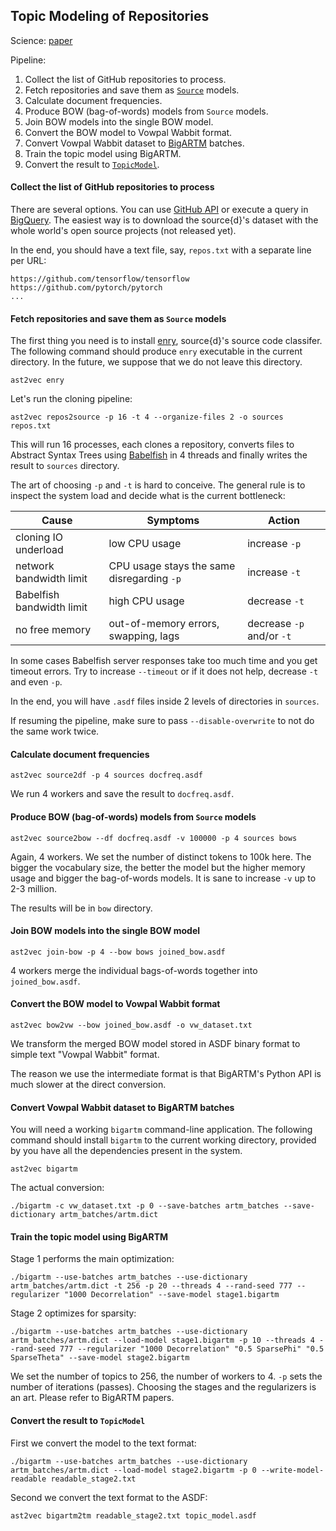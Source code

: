 Topic Modeling of Repositories
------------------------------

Science: [paper](https://arxiv.org/abs/1704.00135)

Pipeline:

1. Collect the list of GitHub repositories to process.
2. Fetch repositories and save them as [`Source`](ast2vec/source.py) models.
3. Calculate document frequencies.
4. Produce BOW (bag-of-words) models from `Source` models.
5. Join BOW models into the single BOW model.
6. Convert the BOW model to Vowpal Wabbit format.
7. Convert Vowpal Wabbit dataset to [BigARTM](https://github.com/bigartm/bigartm) batches.
8. Train the topic model using BigARTM.
9. Convert the result to [`TopicModel`](ast2vec/topic_model.py).

#### Collect the list of GitHub repositories to process

There are several options. You can use [GitHub API](https://developer.github.com/v3/)
or execute a query in
[BigQuery](https://cloud.google.com/bigquery/public-data/github). The easiest way is to download
the source{d}'s dataset with the whole world's open source projects (not released yet).

In the end, you should have a text file, say, `repos.txt` with a separate line per URL:

```
https://github.com/tensorflow/tensorflow
https://github.com/pytorch/pytorch
...
```

#### Fetch repositories and save them as `Source` models

The first thing you need is to install [enry](https://github.com/src-d/enry),
source{d}'s source code classifer. The following command should produce `enry` executable
in the current directory. In the future, we suppose that we do not leave this directory.

```
ast2vec enry
```

Let's run the cloning pipeline:

```
ast2vec repos2source -p 16 -t 4 --organize-files 2 -o sources repos.txt
```

This will run 16 processes, each clones a repository, converts files to
Abstract Syntax Trees using [Babelfish](https://doc.bblf.sh/) in 4 threads and finally
writes the result to `sources` directory.

The art of choosing `-p` and `-t` is hard to conceive. The general rule is to inspect the system
load and decide what is the current bottleneck:


| Cause                     | Symptoms                                   | Action                    |
|---------------------------|--------------------------------------------|---------------------------|
| cloning IO underload      | low CPU usage                              | increase `-p`             |
| network bandwidth limit   | CPU usage stays the same disregarding `-p` | increase `-t`             |
| Babelfish bandwidth limit | high CPU usage                             | decrease `-t`             |
| no free memory            | out-of-memory errors, swapping, lags       | decrease `-p` and/or `-t` |

In some cases Babelfish server responses take too much time and you get timeout errors.
Try to increase `--timeout` or if it does not help, decrease `-t` and even `-p`.

In the end, you will have `.asdf` files inside 2 levels of directories in `sources`.

If resuming the pipeline, make sure to pass `--disable-overwrite` to not do the same work twice.

#### Calculate document frequencies

```
ast2vec source2df -p 4 sources docfreq.asdf
```

We run 4 workers and save the result to `docfreq.asdf`.

#### Produce BOW (bag-of-words) models from `Source` models

```
ast2vec source2bow --df docfreq.asdf -v 100000 -p 4 sources bows
```

Again, 4 workers. We set the number of distinct tokens to 100k here. The bigger the vocabulary size,
the better the model but the higher memory usage and bigger the bag-of-words models. It is sane to
increase `-v` up to 2-3 million.

The results will be in `bow` directory.

#### Join BOW models into the single BOW model

```
ast2vec join-bow -p 4 --bow bows joined_bow.asdf
```

4 workers merge the individual bags-of-words together into `joined_bow.asdf`.

#### Convert the BOW model to Vowpal Wabbit format

```
ast2vec bow2vw --bow joined_bow.asdf -o vw_dataset.txt
```

We transform the merged BOW model stored in ASDF binary format to simple text "Vowpal Wabbit" format.

The reason we use the intermediate format is that BigARTM's Python API is much slower at the direct
conversion.

#### Convert Vowpal Wabbit dataset to BigARTM batches

You will need a working `bigartm` command-line application. The following command should install
`bigartm` to the current working directory, provided by you have all the dependencies present in the
system.

```
ast2vec bigartm
```

The actual conversion:

```
./bigartm -c vw_dataset.txt -p 0 --save-batches artm_batches --save-dictionary artm_batches/artm.dict
```

#### Train the topic model using BigARTM

Stage 1 performs the main optimization:

```
./bigartm --use-batches artm_batches --use-dictionary artm_batches/artm.dict -t 256 -p 20 --threads 4 --rand-seed 777 --regularizer "1000 Decorrelation" --save-model stage1.bigartm

```

Stage 2 optimizes for sparsity:

```
./bigartm --use-batches artm_batches --use-dictionary artm_batches/artm.dict --load-model stage1.bigartm -p 10 --threads 4 --rand-seed 777 --regularizer "1000 Decorrelation" "0.5 SparsePhi" "0.5 SparseTheta" --save-model stage2.bigartm
```

We set the number of topics to 256, the number of workers to 4. `-p` sets the number of iterations (passes).
Choosing the stages and the regularizers is an art. Please refer to BigARTM papers.

#### Convert the result to `TopicModel`

First we convert the model to the text format:

```
./bigartm --use-batches artm_batches --use-dictionary artm_batches/artm.dict --load-model stage2.bigartm -p 0 --write-model-readable readable_stage2.txt
```

Second we convert the text format to the ASDF:

```
ast2vec bigartm2tm readable_stage2.txt topic_model.asdf
```